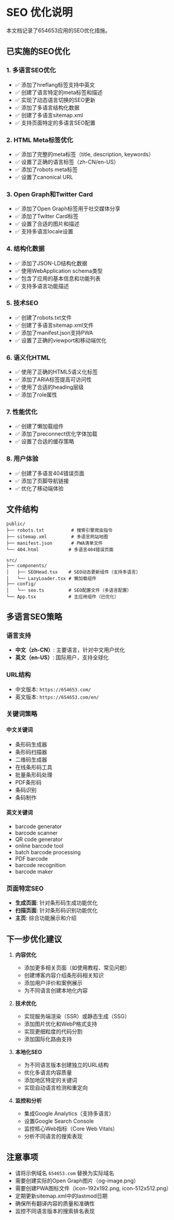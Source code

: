 # SEO 优化说明

本文档记录了654653应用的SEO优化措施。

## 已实施的SEO优化

### 1. 多语言SEO优化

- ✅ 添加了hreflang标签支持中英文
- ✅ 创建了语言特定的meta标签和描述
- ✅ 实现了动态语言切换的SEO更新
- ✅ 添加了多语言结构化数据
- ✅ 创建了多语言sitemap.xml
- ✅ 支持页面特定的多语言SEO配置

### 2. HTML Meta标签优化

- ✅ 添加了完整的meta标签（title, description, keywords）
- ✅ 设置了正确的语言标签（zh-CN/en-US）
- ✅ 添加了robots meta标签
- ✅ 设置了canonical URL

### 3. Open Graph和Twitter Card

- ✅ 添加了Open Graph标签用于社交媒体分享
- ✅ 添加了Twitter Card标签
- ✅ 设置了合适的图片和描述
- ✅ 支持多语言locale设置

### 4. 结构化数据

- ✅ 添加了JSON-LD结构化数据
- ✅ 使用WebApplication schema类型
- ✅ 包含了应用的基本信息和功能列表
- ✅ 支持多语言功能描述

### 5. 技术SEO

- ✅ 创建了robots.txt文件
- ✅ 创建了多语言sitemap.xml文件
- ✅ 添加了manifest.json支持PWA
- ✅ 设置了正确的viewport和移动端优化

### 6. 语义化HTML

- ✅ 使用了正确的HTML5语义化标签
- ✅ 添加了ARIA标签提高可访问性
- ✅ 使用了合适的heading层级
- ✅ 添加了role属性

### 7. 性能优化

- ✅ 创建了懒加载组件
- ✅ 添加了preconnect优化字体加载
- ✅ 设置了合适的缓存策略

### 8. 用户体验

- ✅ 创建了多语言404错误页面
- ✅ 添加了页脚导航链接
- ✅ 优化了移动端体验

## 文件结构

```
public/
├── robots.txt          # 搜索引擎爬虫指令
├── sitemap.xml         # 多语言网站地图
├── manifest.json       # PWA清单文件
└── 404.html           # 多语言404错误页面

src/
├── components/
│   ├── SEOHead.tsx    # SEO动态更新组件（支持多语言）
│   └── LazyLoader.tsx # 懒加载组件
├── config/
│   └── seo.ts         # SEO配置文件（多语言配置）
└── App.tsx            # 主应用组件（已优化）
```

## 多语言SEO策略

### 语言支持

- **中文（zh-CN）**: 主要语言，针对中文用户优化
- **英文（en-US）**: 国际用户，支持全球化

### URL结构

- 中文版本: `https://654653.com/`
- 英文版本: `https://654653.com/en/`

### 关键词策略

#### 中文关键词

- 条形码生成器
- 条形码扫描器
- 二维码生成器
- 在线条形码工具
- 批量条形码处理
- PDF条形码
- 条码识别
- 条码制作

#### 英文关键词

- barcode generator
- barcode scanner
- QR code generator
- online barcode tool
- batch barcode processing
- PDF barcode
- barcode recognition
- barcode maker

### 页面特定SEO

- **生成页面**: 针对条形码生成功能优化
- **扫描页面**: 针对条形码识别功能优化
- **主页**: 综合功能展示和介绍

## 下一步优化建议

1. **内容优化**
   - 添加更多相关页面（如使用教程、常见问题）
   - 创建博客内容介绍条形码相关知识
   - 添加用户评价和案例展示
   - 为不同语言创建本地化内容

2. **技术优化**
   - 实现服务端渲染（SSR）或静态生成（SSG）
   - 添加图片优化和WebP格式支持
   - 实现更细粒度的代码分割
   - 添加国际化路由支持

3. **本地化SEO**
   - 为不同语言版本创建独立的URL结构
   - 优化多语言内容质量
   - 添加地区特定的关键词
   - 实现自动语言检测和重定向

4. **监控和分析**
   - 集成Google Analytics（支持多语言）
   - 设置Google Search Console
   - 监控核心Web指标（Core Web Vitals）
   - 分析不同语言的搜索表现

## 注意事项

- 请将示例域名 `654653.com` 替换为实际域名
- 需要创建实际的Open Graph图片（og-image.png）
- 需要创建PWA图标文件（icon-192x192.png, icon-512x512.png）
- 定期更新sitemap.xml中的lastmod日期
- 确保所有翻译内容的质量和准确性
- 监控不同语言版本的搜索排名表现
